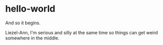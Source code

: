 # hello-world
And so it begins.

Liezel-Ann, I'm serious and silly at the same time
so things can get weird somewhere in the middle.
